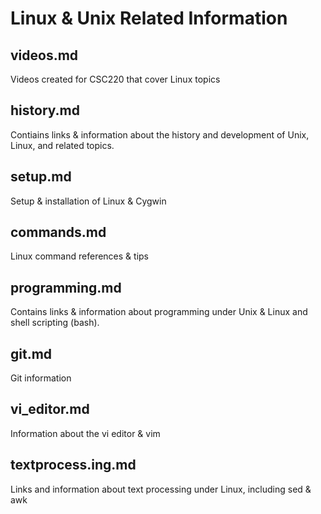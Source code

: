# Linux & Unix Related Information

## videos.md

Videos created for CSC220 that cover Linux topics

## history.md

Contiains links & information about the history and development of Unix, Linux, and related topics.

## setup.md

Setup & installation of Linux & Cygwin

## commands.md

Linux command references & tips

## programming.md

Contains links & information about programming under Unix & Linux and shell scripting (bash).  

## git.md

Git information

## vi_editor.md

Information about the vi editor & vim

## textprocess.ing.md

Links and information about text processing under Linux, including sed & awk

